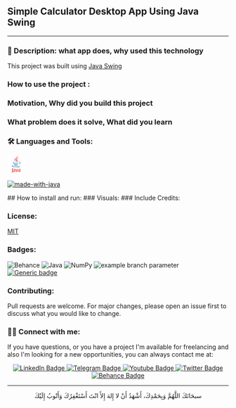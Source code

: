 ## Simple Calculator Desktop App Using Java Swing
---
### 📝 Description: what app does, why used this technology
This project was built using [Java Swing](https://docs.oracle.com/javase/7/docs/api/javax/swing/package-summary.html)
### How to use the project : 
### Motivation, Why did you build this project 
### What problem does it solve, What did you learn 
### 🛠️ Languages and Tools:
<div>
  <img src="https://github.com/devicons/devicon/blob/master/icons/java/java-original-wordmark.svg" title="Java" alt="Java" width="40" height="40"/>&nbsp;
  
  [![made-with-java](https://img.shields.io/badge/Made%20with-Java-1f425f.svg)](https://www.java.com)
</div>
## How to install and run:
### Visuals:
### Include Credits:

### License:
[MIT](https://choosealicense.com/licenses/mit/)

### Badges:
![Behance](https://img.shields.io/badge/Behance-1769ff?style=for-the-badge&logo=behance&logoColor=white)
![Java](https://img.shields.io/badge/java-%23ED8B00.svg?style=for-the-badge&logo=openjdk&logoColor=black)
![NumPy](https://img.shields.io/badge/numpy-%23013243.svg?style=for-the-badge&logo=numpy&logoColor=white)
![example branch parameter](https://github.com/github/docs/actions/workflows/main.yml/badge.svg?branch=feature-1)
[![Generic badge](https://img.shields.io/badge/Java_Version-Java_1.8-<yellow>.svg)](https://shields.io/)

### Contributing:
Pull requests are welcome. For major changes, please open an issue first to discuss what you would like to change.

### 🙋‍♂️ Connect with me:
If you have questions, or you have a project I'm available for freelancing and also I'm looking for a new opportunities, you can always contact me at:
<div id="badges" align="center">
  <a href="https://www.linkedin.com/in/AbikoAzh">
    <img src="https://img.shields.io/badge/LinkedIn-blue?style=for-the-badge&logo=linkedin&logoColor=white" alt="LinkedIn Badge"/>
  </a>
    <a href="https://t.me/abikoazh">
    <img src="https://img.shields.io/badge/Telegram-blue?style=for-the-badge&logo=github&logoColor=white" alt="Telegram Badge"/>
  </a>
  <a href="https://www.youtube.com/">
    <img src="https://img.shields.io/badge/YouTube-red?style=for-the-badge&logo=youtube&logoColor=white" alt="Youtube Badge"/>
  </a>
  <a href="https://twitter.com/@abikoazh">
    <img src="https://img.shields.io/badge/Twitter-blue?style=for-the-badge&logo=twitter&logoColor=white" alt="Twitter Badge"/>
  </a>
  <a href="https://www.behance.net/AbikoAzh">
    <img src="https://img.shields.io/badge/Behance-blue?style=for-the-badge&logo=github&logoColor=white" alt="Behance Badge"/>
  </a> 
</div>

---
<div align="center">
    سبحَانَكَ اللَّهُمَّ وَبِحَمْدِكَ، أَشْهَدُ أَنْ لا إِلهَ إِلأَ انْتَ أَسْتَغْفِرُكَ وَأَتْوبُ إِلَيْكَ
</div>
